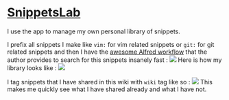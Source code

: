 # [SnippetsLab](https://www.renfei.org/snippets-lab/)
I use the app to manage my own personal library of snippets.

I prefix all snippets I make like `vim:` for vim related snippets or `git:` for git related snippets and then I have the [awesome Alfred workflow](https://www.renfei.org/snippets-lab/press-release/whats-new/osx-1.6.html "recent addition") that the author provides to search for this snippets insanely fast : 
![](https://i.imgur.com/otqc4pO.png)
Here is how my library looks like : 
![](https://i.imgur.com/gHcB7Vo.png)

I tag snippets that I have shared in this wiki with `wiki` tag like so : 
![](https://i.imgur.com/gBkuR1H.png)
This makes me quickly see what I have shared already and what I have not.